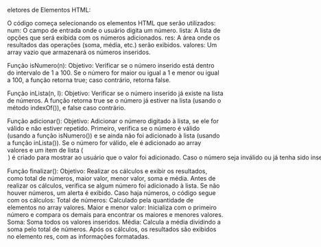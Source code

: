 eletores de Elementos HTML:

O código começa selecionando os elementos HTML que serão utilizados:
num: O campo de entrada onde o usuário digita um número.
lista: A lista de opções que será exibida com os números adicionados.
res: A área onde os resultados das operações (soma, média, etc.) serão exibidos.
valores: Um array vazio que armazenará os números inseridos.

Função isNumero(n):
Objetivo: Verificar se o número inserido está dentro do intervalo de 1 a 100.
Se o número for maior ou igual a 1 e menor ou igual a 100, a função retorna true; caso contrário, retorna false.

Função inLista(n, I):
Objetivo: Verificar se o número inserido já existe na lista de números.
A função retorna true se o número já estiver na lista (usando o método indexOf()), e false caso contrário.

Função adicionar():
Objetivo: Adicionar o número digitado à lista, se ele for válido e não estiver repetido.
Primeiro, verifica se o número é válido (usando a função isNumero()) e se ainda não foi adicionado à lista (usando a função inLista()).
Se o número for válido, ele é adicionado ao array valores e um item de lista (<option>) é criado para mostrar ao usuário que o valor foi adicionado.
Caso o número seja inválido ou já tenha sido inserido, um alerta é exibido para informar o erro.
Após adicionar ou não o número, o campo de entrada é limpo e o foco é reposicionado para que o usuário possa digitar o próximo número.

Função finalizar():
Objetivo: Realizar os cálculos e exibir os resultados, como total de números, maior valor, menor valor, soma e média.
Antes de realizar os cálculos, verifica se algum número foi adicionado à lista. Se não houver números, um alerta é exibido.
Caso haja números, o código segue com os cálculos:
Total de números: Calculado pela quantidade de elementos no array valores.
Maior e menor valor: Inicializa com o primeiro número e compara os demais para encontrar os maiores e menores valores.
Soma: Soma todos os valores inseridos.
Média: Calcula a média dividindo a soma pelo total de números.
Após os cálculos, os resultados são exibidos no elemento res, com as informações formatadas.
